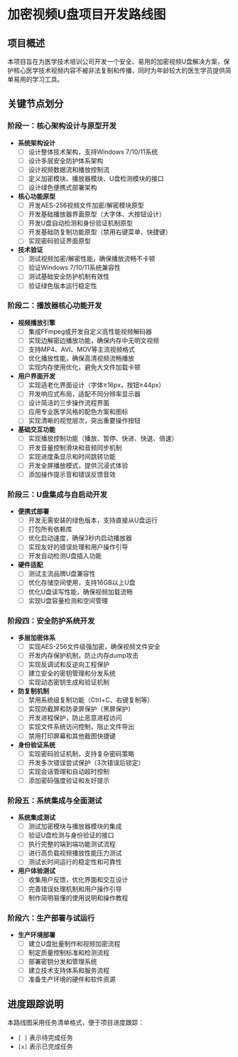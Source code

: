 # 加密视频U盘项目开发路线图

## 项目概述

本项目旨在为医学技术培训公司开发一个安全、易用的加密视频U盘解决方案，保护核心医学技术视频内容不被非法复制和传播，同时为年龄较大的医生学员提供简单易用的学习工具。

## 关键节点划分

### 阶段一：核心架构设计与原型开发

- **系统架构设计**
  - [ ] 设计整体技术架构，支持Windows 7/10/11系统
  - [ ] 设计多层安全防护体系架构
  - [ ] 设计视频数据流和播放控制流
  - [ ] 定义加密模块、播放器模块、U盘检测模块的接口
  - [ ] 设计绿色便携式部署架构

- **核心功能原型**
  - [ ] 开发AES-256视频文件加密/解密模块原型
  - [ ] 开发基础播放器界面原型（大字体、大按钮设计）
  - [ ] 开发U盘自动检测和身份验证机制原型
  - [ ] 开发基础防复制功能原型（禁用右键菜单、快捷键）
  - [ ] 实现密码验证界面原型

- **技术验证**
  - [ ] 测试视频加密/解密性能，确保播放流畅不卡顿
  - [ ] 验证Windows 7/10/11系统兼容性
  - [ ] 测试基础安全防护机制有效性
  - [ ] 验证绿色版本运行稳定性

### 阶段二：播放器核心功能开发

- **视频播放引擎**
  - [ ] 集成FFmpeg或开发自定义高性能视频解码器
  - [ ] 实现边解密边播放功能，确保内存中无明文视频
  - [ ] 支持MP4、AVI、MOV等主流视频格式
  - [ ] 优化播放性能，确保高清视频流畅播放
  - [ ] 实现内存使用优化，避免大文件加载卡顿

- **用户界面开发**
  - [ ] 实现适老化界面设计（字体≥16px，按钮≥44px）
  - [ ] 开发响应式布局，适配不同分辨率显示器
  - [ ] 设计简洁的三步操作流程界面
  - [ ] 应用专业医学风格的配色方案和图标
  - [ ] 实现清晰的视觉层次，突出重要操作按钮

- **基础交互功能**
  - [ ] 实现播放控制功能（播放、暂停、快进、快退、倍速）
  - [ ] 开发音量控制滑块和音频同步机制
  - [ ] 实现进度条显示和时间跳转功能
  - [ ] 开发全屏播放模式，提供沉浸式体验
  - [ ] 添加操作提示音和错误反馈音效

### 阶段三：U盘集成与自启动开发

- **便携式部署**
  - [ ] 开发无需安装的绿色版本，支持直接从U盘运行
  - [ ] 打包所有依赖库
  - [ ] 优化启动速度，确保3秒内启动播放器
  - [ ] 实现友好的错误处理和用户操作引导
  - [ ] 开发自动检测U盘插入功能

- **硬件适配**
  - [ ] 测试主流品牌U盘兼容性
  - [ ] 优化存储空间使用，支持16GB以上U盘
  - [ ] 优化U盘读写性能，确保视频加载流畅
  - [ ] 实现U盘容量检测和空间管理

### 阶段四：安全防护系统开发

- **多层加密体系**
  - [ ] 实现AES-256文件级强加密，确保视频文件安全
  - [ ] 开发内存保护机制，防止内存dump攻击
  - [ ] 实现反调试和反逆向工程保护
  - [ ] 建立安全的密钥管理和分发系统
  - [ ] 实现动态密钥生成和验证机制

- **防复制机制**
  - [ ] 禁用系统级复制功能（Ctrl+C、右键复制等）
  - [ ] 实现防截屏和防录屏保护（黑屏保护）
  - [ ] 开发进程保护，防止恶意进程访问
  - [ ] 实现文件系统访问控制，阻止文件导出
  - [ ] 禁用打印屏幕和其他截图快捷键

- **身份验证系统**
  - [ ] 实现密码验证机制，支持复杂密码策略
  - [ ] 开发多次错误尝试保护（3次错误后锁定）
  - [ ] 实现会话管理和自动超时控制
  - [ ] 添加密码强度验证和友好提示

### 阶段五：系统集成与全面测试

- **系统集成测试**
  - [ ] 测试加密模块与播放器模块的集成
  - [ ] 验证U盘检测与身份验证的接口
  - [ ] 执行完整的端到端功能测试流程
  - [ ] 进行高负载视频播放性能压力测试
  - [ ] 测试长时间运行的稳定性和可靠性

- **用户体验测试**
  - [ ] 收集用户反馈，优化界面和交互设计
  - [ ] 完善错误处理机制和用户操作引导
  - [ ] 制作简明易懂的使用说明和操作教程

### 阶段六：生产部署与试运行

- **生产环境部署**
  - [ ] 建立U盘批量制作和视频加密流程
  - [ ] 制定质量控制标准和检测流程
  - [ ] 部署密钥分发和管理系统
  - [ ] 建立技术支持体系和服务流程
  - [ ] 准备生产环境的硬件和软件资源

## 进度跟踪说明

本路线图采用任务清单格式，便于项目进度跟踪：
- `[ ]` 表示待完成任务
- `[x]` 表示已完成任务
